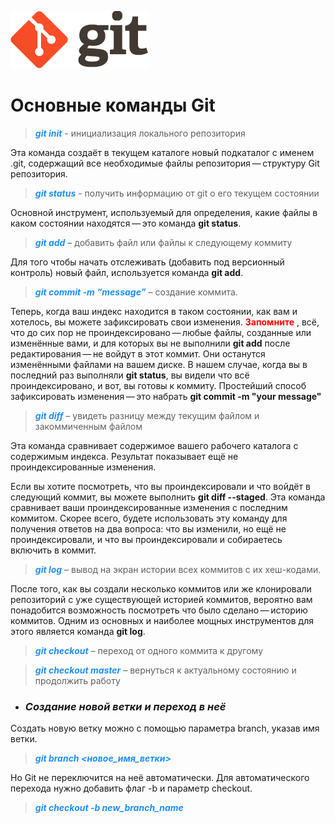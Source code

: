 ![logo](logo%402x.png)
# Основные команды Git
> <span style="color: Dodgerblue">***git init***</span> - инициализация локального репозитория

Эта команда создаёт в текущем каталоге новый подкаталог с именем .git, содержащий все необходимые файлы репозитория — структуру Git репозитория.

> <span style="color: Dodgerblue">***git status***</span> - получить информацию от git о его текущем состоянии

Основной инструмент, используемый для определения, какие файлы в каком состоянии находятся — это команда **git status**.

> <span style="color: Dodgerblue">***git add***</span> – добавить файл или файлы к следующему коммиту

Для того чтобы начать отслеживать (добавить под версионный контроль) новый файл, используется команда **git add**.

> <span style="color: Dodgerblue">***git commit -m “message”*** </span> – создание коммита.

Теперь, когда ваш индекс находится в таком состоянии, как вам и хотелось, вы можете зафиксировать свои изменения. <span style="color: red"> **Запомните** </span>, всё, что до сих пор не проиндексировано — любые файлы, созданные или изменённые вами, и для которых вы не выполнили **git add** после редактирования — не войдут в этот коммит. Они останутся изменёнными файлами на вашем диске. В нашем случае, когда вы в последний раз выполняли **git status**, вы видели что всё проиндексировано, и вот, вы готовы к коммиту. Простейший способ зафиксировать изменения — это набрать **git commit -m "your message"**

> <span style="color:Dodgerblue">***git diff***</span> – увидеть разницу между текущим файлом и закоммиченным файлом

Эта команда сравнивает содержимое вашего рабочего каталога с содержимым индекса. Результат показывает ещё не проиндексированные изменения.

Если вы хотите посмотреть, что вы проиндексировали и что войдёт в следующий коммит, вы можете выполнить **git diff --staged**. Эта команда сравнивает ваши проиндексированные изменения с последним коммитом. Cкорее всего, будете использовать эту команду для получения ответов на два вопроса: что вы изменили, но ещё не проиндексировали, и что вы проиндексировали и собираетесь включить в коммит.

> <span style="color:Dodgerblue">***git log***</span> – вывод на экран истории всех коммитов с их хеш-кодами.

После того, как вы создали несколько коммитов или же клонировали репозиторий с уже существующей историей коммитов, вероятно вам понадобится возможность посмотреть что было сделано — историю коммитов. Одним из основных и наиболее мощных инструментов для этого является команда **git log**.

> <span style="color:Dodgerblue">***git checkout***</span> – переход от одного коммита к другому

> <span style="color:Dodgerblue">***git checkout master*** </span> – вернуться к актуальному состоянию и продолжить работу

* ### *Создание новой ветки и переход в неё*

Создать новую ветку можно с помощью параметра branch, указав имя ветки.
> <span style="color:Dodgerblue">***git branch <новое_имя_ветки></span>***

Но Git не переключится на неё автоматически. Для автоматического перехода нужно добавить флаг -b и параметр checkout.
> <span style="color:Dodgerblue">***git checkout -b new_branch_name***</span>